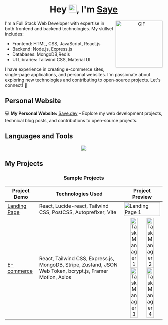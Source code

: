 <h1 align="center">Hey <img src="https://media.giphy.com/media/hvRJCLFzcasrR4ia7z/giphy.gif" width="25px">, I'm <a href="https://shwetang550.github.io/profile/">Saye</a></h1>

<p align="center">
  <img align="right" height="150rem" alt="GIF" src="https://miro.medium.com/max/1080/1*VFYWXlag5Sxqgpq7EHJ7CA.gif" />
</p>

I'm a Full Stack Web Developer with expertise in both frontend and backend technologies. My skillset includes:

- Frontend: HTML, CSS, JavaScript, React.js
- Backend: Node.js, Express.js
- Databases: MongoDB,Redis
- UI Libraries: Tailwind CSS, Material UI

I have experience in creating e-commerce sites, single-page applications, and personal websites. I'm passionate about exploring new technologies and contributing to open-source projects. Let's connect! 🌟

## Personal Website

💻 **My Personal Website:** [Saye.dev](https://sayeorle.vercel.app/) – Explore my web development projects, technical blog posts, and contributions to open-source projects.

## Languages and Tools

<p align="center">
     <img src="https://skillicons.dev/icons?i=html,css,js,react,nextjs,tailwind,materialui,nodejs,express,git,mongodb,redis,postman,vite">
</p>

## My Projects

<h3 align="center">Sample Projects</h3>

| Project Demo | Technologies Used | Project Preview |
|--------------|-------------------|-----------------|
| [Landing Page](https://github.com/Saye0/Basic-Projects/tree/main/landing-pabe1) | React, Lucide-react, Tailwind CSS, PostCSS, Autoprefixer, Vite | <img src="https://github.com/user-attachments/assets/ddbe5f6b-d7be-4384-b45c-842385cdf7f9" width="100%" alt="Landing Page 1">|
| [E-commerce](https://github.com/Saye0/FullStack-eCommerce) | React, Tailwind CSS, Express.js, MongoDB, Stripe, Zustand, JSON Web Token, bcrypt.js, Framer Motion, Axios | <div align="center"><img src="https://github.com/user-attachments/assets/4c645db0-7455-419a-90c6-dc784ee547cd" width="45%" alt="Task Manager 1"><img src="https://github.com/user-attachments/assets/bb158d89-b05a-4eae-947e-77665e6830d9" width="45%" alt="Task Manager 2"><br><img src="https://github.com/user-attachments/assets/89b12043-4eb0-4750-979b-85673aa6de56" width="45%" alt="Task Manager 3"><img src="https://github.com/user-attachments/assets/2addb325-2c34-4042-ae91-ee9f55f3e990" width="45%" alt="Task Manager 4"></div>|





